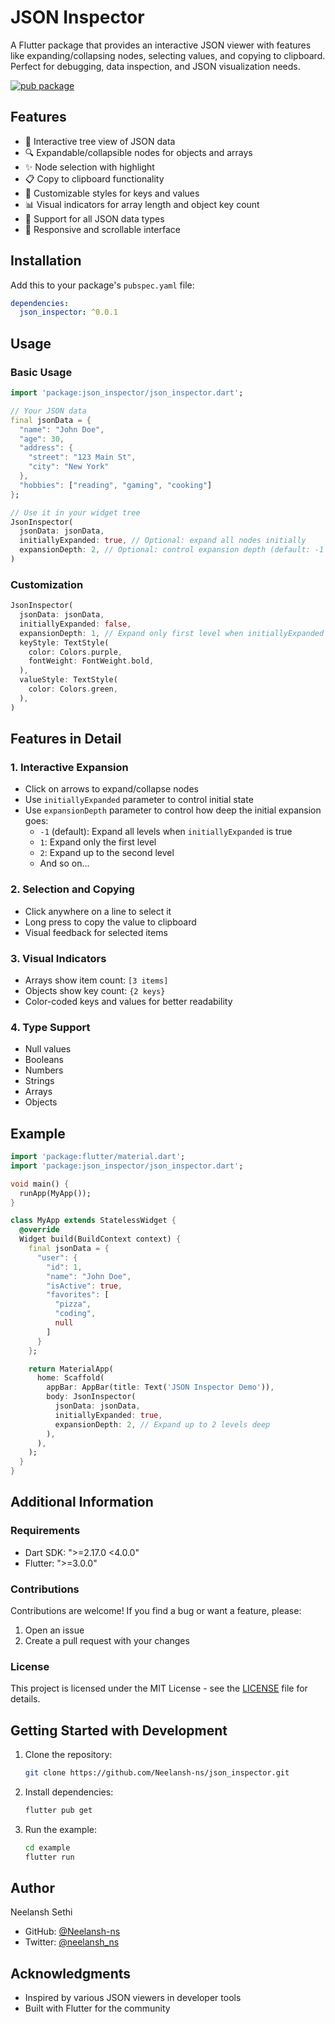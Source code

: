 # JSON Inspector

A Flutter package that provides an interactive JSON viewer with features like expanding/collapsing nodes, selecting values, and copying to clipboard. Perfect for debugging, data inspection, and JSON visualization needs.

[![pub package](https://img.shields.io/pub/v/json_inspector.svg)](https://pub.dev/packages/json_inspector)

## Features

- 🌳 Interactive tree view of JSON data
- 🔍 Expandable/collapsible nodes for objects and arrays
- ✨ Node selection with highlight
- 📋 Copy to clipboard functionality
- 🎨 Customizable styles for keys and values
- 📊 Visual indicators for array length and object key count
- 🎯 Support for all JSON data types
- 📱 Responsive and scrollable interface

## Installation

Add this to your package's `pubspec.yaml` file:

```yaml
dependencies:
  json_inspector: ^0.0.1
```

## Usage

### Basic Usage

```dart
import 'package:json_inspector/json_inspector.dart';

// Your JSON data
final jsonData = {
  "name": "John Doe",
  "age": 30,
  "address": {
    "street": "123 Main St",
    "city": "New York"
  },
  "hobbies": ["reading", "gaming", "cooking"]
};

// Use it in your widget tree
JsonInspector(
  jsonData: jsonData,
  initiallyExpanded: true, // Optional: expand all nodes initially
  expansionDepth: 2, // Optional: control expansion depth (default: -1 for all levels)
)
```

### Customization

```dart
JsonInspector(
  jsonData: jsonData,
  initiallyExpanded: false,
  expansionDepth: 1, // Expand only first level when initiallyExpanded is true
  keyStyle: TextStyle(
    color: Colors.purple,
    fontWeight: FontWeight.bold,
  ),
  valueStyle: TextStyle(
    color: Colors.green,
  ),
)
```

## Features in Detail

### 1. Interactive Expansion
- Click on arrows to expand/collapse nodes
- Use `initiallyExpanded` parameter to control initial state
- Use `expansionDepth` parameter to control how deep the initial expansion goes:
  - `-1` (default): Expand all levels when `initiallyExpanded` is true
  - `1`: Expand only the first level
  - `2`: Expand up to the second level
  - And so on...

### 2. Selection and Copying
- Click anywhere on a line to select it
- Long press to copy the value to clipboard
- Visual feedback for selected items

### 3. Visual Indicators
- Arrays show item count: `[3 items]`
- Objects show key count: `{2 keys}`
- Color-coded keys and values for better readability

### 4. Type Support
- Null values
- Booleans
- Numbers
- Strings
- Arrays
- Objects

## Example

```dart
import 'package:flutter/material.dart';
import 'package:json_inspector/json_inspector.dart';

void main() {
  runApp(MyApp());
}

class MyApp extends StatelessWidget {
  @override
  Widget build(BuildContext context) {
    final jsonData = {
      "user": {
        "id": 1,
        "name": "John Doe",
        "isActive": true,
        "favorites": [
          "pizza",
          "coding",
          null
        ]
      }
    };

    return MaterialApp(
      home: Scaffold(
        appBar: AppBar(title: Text('JSON Inspector Demo')),
        body: JsonInspector(
          jsonData: jsonData,
          initiallyExpanded: true,
          expansionDepth: 2, // Expand up to 2 levels deep
        ),
      ),
    );
  }
}
```

## Additional Information

### Requirements
- Dart SDK: ">=2.17.0 <4.0.0"
- Flutter: ">=3.0.0"

### Contributions
Contributions are welcome! If you find a bug or want a feature, please:
1. Open an issue
2. Create a pull request with your changes

### License
This project is licensed under the MIT License - see the [LICENSE](LICENSE) file for details.

## Getting Started with Development

1. Clone the repository:
    ```bash
    git clone https://github.com/Neelansh-ns/json_inspector.git
    ```

2. Install dependencies:
    ```bash
    flutter pub get
    ```

3. Run the example:
    ```bash
    cd example
    flutter run
    ```

## Author
Neelansh Sethi
- GitHub: [@Neelansh-ns](https://github.com/Neelansh-ns)
- Twitter: [@neelansh_ns](https://x.com/neelansh_ns)

## Acknowledgments
- Inspired by various JSON viewers in developer tools
- Built with Flutter for the community